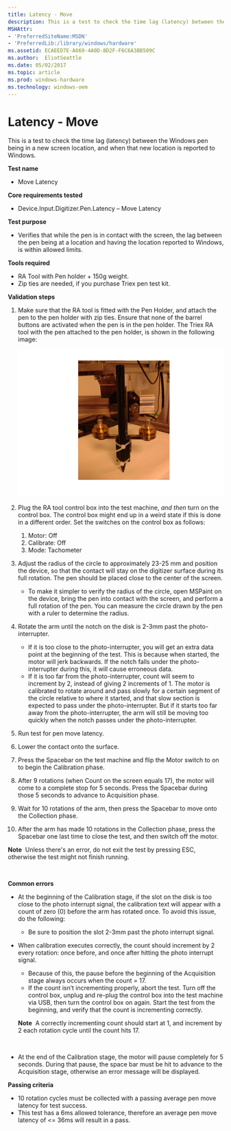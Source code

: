 ```yaml
---
title: Latency - Move
description: This is a test to check the time lag (latency) between the Windows pen being in a new screen location, and when that new location is reported to Windows.
MSHAttr:
- 'PreferredSiteName:MSDN'
- 'PreferredLib:/library/windows/hardware'
ms.assetid: ECAEED7E-A669-4A0D-8D2F-F6C6A3BB509C
ms.author:  EliotSeattle
ms.date: 05/02/2017
ms.topic: article
ms.prod: windows-hardware
ms.technology: windows-oem
---
```


# Latency - Move


This is a test to check the time lag (latency) between the Windows pen being in a new screen location, and when that new location is reported to Windows.

**Test name**

-   Move Latency

**Core requirements tested**

-   Device.Input.Digitizer.Pen.Latency – Move Latency

**Test purpose**

-   Verifies that while the pen is in contact with the screen, the lag between the pen being at a location and having the location reported to Windows, is within allowed limits.

**Tools required**

-   RA Tool with Pen holder + 150g weight.
-   Zip ties are needed, if you purchase Triex pen test kit.

**Validation steps**

1. Make sure that the RA tool is fitted with the Pen Holder, and attach the pen to the pen holder with zip ties. Ensure that none of the barrel buttons are activated when the pen is in the pen holder. The Triex RA tool with the pen attached to the pen holder, is shown in the following image:

    ![image showing the setup for the move latency test for a windows pen device.](../images/pen-test-latmov-stylus.png)

2. Plug the RA tool control box into the test machine, *and then* turn on the control box. The control box might end up in a weird state if this is done in a different order. Set the switches on the control box as follows:
    1. Motor: Off
    2. Calibrate: Off
    3. Mode: Tachometer
3. Adjust the radius of the circle to approximately 23-25 mm and position the device, so that the contact will stay on the digitizer surface during its full rotation. The pen should be placed close to the center of the screen.
    -   To make it simpler to verify the radius of the circle, open MSPaint on the device, bring the pen into contact with the screen, and perform a full rotation of the pen. You can measure the circle drawn by the pen with a ruler to determine the radius.

4. Rotate the arm until the notch on the disk is 2-3mm past the photo-interrupter.
    -   If it is too close to the photo-interrupter, you will get an extra data point at the beginning of the test. This is because when started, the motor will jerk backwards. If the notch falls under the photo-interrupter during this, it will cause erroneous data.
    -   If it is too far from the photo-interrupter, count will seem to increment by 2, instead of giving 2 increments of 1. The motor is calibrated to rotate around and pass slowly for a certain segment of the circle relative to where it started, and that slow section is expected to pass under the photo-interrupter. But if it starts too far away from the photo-interrupter, the arm will still be moving too quickly when the notch passes under the photo-interrupter.

5. Run test for pen move latency.

6. Lower the contact onto the surface.

7. Press the Spacebar on the test machine and flip the Motor switch to on to begin the Calibration phase.

8. After 9 rotations (when Count on the screen equals 17), the motor will come to a complete stop for 5 seconds. Press the Spacebar during those 5 seconds to advance to Acquisition phase.

9. Wait for 10 rotations of the arm, then press the Spacebar to move onto the Collection phase.

10. After the arm has made 10 rotations in the Collection phase, press the Spacebar one last time to close the test, and then switch off the motor.

**Note**  Unless there's an error, do not exit the test by pressing ESC, otherwise the test might not finish running.

 

**Common errors**

-   At the beginning of the Calibration stage, if the slot on the disk is too close to the photo interrupt signal, the calibration text will appear with a count of zero (0) before the arm has rotated once. To avoid this issue, do the following:
    + Be sure to position the slot 2-3mm past the photo interrupt signal.
-   When calibration executes correctly, the count should increment by 2 every rotation: once before, and once after hitting the photo interrupt signal.
    + Because of this, the pause before the beginning of the Acquisition stage always occurs when the count = 17.
    + If the count isn’t incrementing properly, abort the test. Turn off the control box, unplug and re-plug the control box into the test machine via USB, then turn the control box on again. Start the test from the beginning, and verify that the count is incrementing correctly.
    
    **Note**  A correctly incrementing count should start at 1, and increment by 2 each rotation cycle until the count hits 17.

     

-   At the end of the Calibration stage, the motor will pause completely for 5 seconds. During that pause, the space bar must be hit to advance to the Acquisition stage, otherwise an error message will be displayed.

**Passing criteria**

-   10 rotation cycles must be collected with a passing average pen move latency for test success.
-   This test has a 6ms allowed tolerance, therefore an average pen move latency of &lt;= 36ms will result in a pass.
